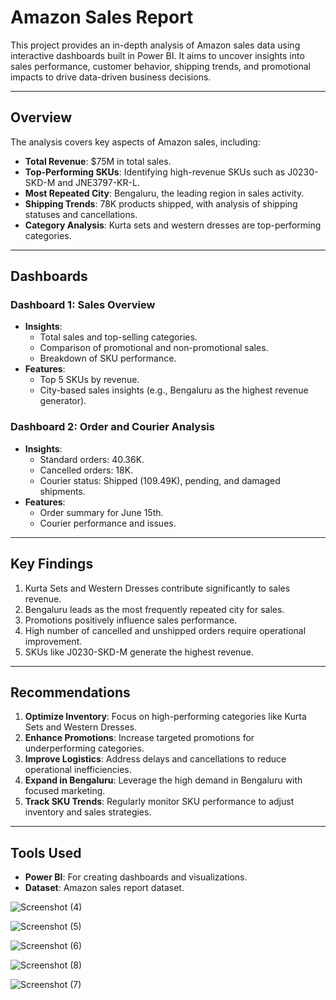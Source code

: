 # Amazon Sales Report

This project provides an in-depth analysis of Amazon sales data using interactive dashboards built in Power BI. It aims to uncover insights into sales performance, customer behavior, shipping trends, and promotional impacts to drive data-driven business decisions.

---

## Overview
The analysis covers key aspects of Amazon sales, including:
- **Total Revenue**: $75M in total sales.
- **Top-Performing SKUs**: Identifying high-revenue SKUs such as J0230-SKD-M and JNE3797-KR-L.
- **Most Repeated City**: Bengaluru, the leading region in sales activity.
- **Shipping Trends**: 78K products shipped, with analysis of shipping statuses and cancellations.
- **Category Analysis**: Kurta sets and western dresses are top-performing categories.

---

## Dashboards
### **Dashboard 1: Sales Overview**
- **Insights**:
  - Total sales and top-selling categories.
  - Comparison of promotional and non-promotional sales.
  - Breakdown of SKU performance.
- **Features**:
  - Top 5 SKUs by revenue.
  - City-based sales insights (e.g., Bengaluru as the highest revenue generator).

### **Dashboard 2: Order and Courier Analysis**
- **Insights**:
  - Standard orders: 40.36K.
  - Cancelled orders: 18K.
  - Courier status: Shipped (109.49K), pending, and damaged shipments.
- **Features**:
  - Order summary for June 15th.
  - Courier performance and issues.

---

## Key Findings
1. Kurta Sets and Western Dresses contribute significantly to sales revenue.
2. Bengaluru leads as the most frequently repeated city for sales.
3. Promotions positively influence sales performance.
4. High number of cancelled and unshipped orders require operational improvement.
5. SKUs like J0230-SKD-M generate the highest revenue.

---

## Recommendations
1. **Optimize Inventory**: Focus on high-performing categories like Kurta Sets and Western Dresses.
2. **Enhance Promotions**: Increase targeted promotions for underperforming categories.
3. **Improve Logistics**: Address delays and cancellations to reduce operational inefficiencies.
4. **Expand in Bengaluru**: Leverage the high demand in Bengaluru with focused marketing.
5. **Track SKU Trends**: Regularly monitor SKU performance to adjust inventory and sales strategies.

---

## Tools Used
- **Power BI**: For creating dashboards and visualizations.
- **Dataset**: Amazon sales report dataset.

![Screenshot (4)](https://github.com/user-attachments/assets/4760b687-b98c-4625-bc07-21aa2c6ad45c)

![Screenshot (5)](https://github.com/user-attachments/assets/80223f61-669c-474f-9d9a-b511baacc6ca)

![Screenshot (6)](https://github.com/user-attachments/assets/579a9ae9-adf0-4517-941d-ea148b2b5e78)

![Screenshot (8)](https://github.com/user-attachments/assets/10f03c49-d8c2-4c1b-8ddc-3093a25188e2)

![Screenshot (7)](https://github.com/user-attachments/assets/aea06e53-9cfc-46a8-a59a-1f4bfc26916c)

